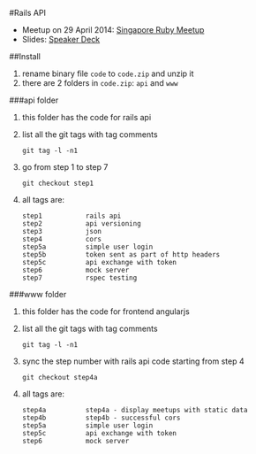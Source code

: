 #Rails API

- Meetup on 29 April 2014: [Singapore Ruby Meetup](http://www.meetup.com/Singapore-Ruby-Group/events/174440162/)
- Slides: [Speaker Deck](https://speakerdeck.com/sayanee/rails-api)

##Install

1. rename binary file `code` to `code.zip` and unzip it
1. there are 2 folders in `code.zip`: `api` and `www`

###api folder

1. this folder has the code for rails api
1. list all the git tags with tag comments

	```
	git tag -l -n1
	```
1. go from step 1 to step 7

	```
	git checkout step1
	```
1. all tags are:

	```
	step1           rails api
	step2           api versioning
	step3           json
	step4           cors
	step5a          simple user login
	step5b          token sent as part of http headers
	step5c          api exchange with token
	step6           mock server
	step7           rspec testing
	```

###www folder

1. this folder has the code for frontend angularjs
1. list all the git tags with tag comments

	```
	git tag -l -n1
	```
1. sync the step number with rails api code starting from step 4

	```
	git checkout step4a
	```
1. all tags are:

	```
	step4a          step4a - display meetups with static data
	step4b          step4b - successful cors
	step5a          simple user login
	step5c          api exchange with token
	step6           mock server
	```
